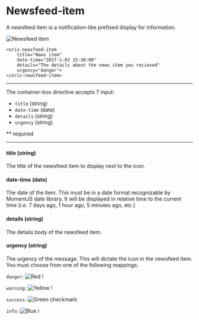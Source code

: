 # Newsfeed-item

A newsfeed item is a notification-like prefixed display for information.

![Newsfeed item](http://i.imgur.com/jeG3zwE.png)

```
<oris-newsfeed-item
	title="News item"
	date-time="2017-1-03 15:30:00"
	details="The details about the news item you recieved"
	urgency="danger">
</oris-newsfeed-item>
```

---

The container-box directive accepts 7 input:

* `title` (string)
* `date-time` (date)
* `details` (string)
* `urgency` (string)

** required

---
#### title (string)

The title of the newsfeed item to display next to the icon.

#### date-time (date)

The date of the item. This must be in a date format recognizable by MomentJS date library. It will be displayed in relative time to the current time (i.e. 7 days ago, 1 hour ago, 5 minutes ago, etc.)

#### details (string)

The details body of the newsfeed item.

#### urgency (string)

The urgency of the message. This will dictate the icon in the newsfeed item. You must choose from one of the following mappings:

`danger`: ![Red !](http://i.imgur.com/kQgbOQ2.png)

`warning`: ![Yellow !](http://i.imgur.com/IHfw2M9.png)

`success`: ![Green checkmark](http://i.imgur.com/7l4T47Z.png)

`info`: ![Blue i](http://i.imgur.com/pyjhm7z.png)
